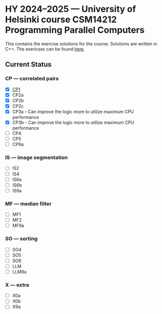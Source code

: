 # HY 2024–2025 — University of Helsinki course CSM14212 Programming Parallel Computers
This contains the exercise solutions for the course. Solutions are written in C++.
The exericses can be found [here](https://ppc-exercises.cs.aalto.fi/course/hy2024). 

## Current Status
### CP — correlated pairs
- [x] [CP1](/exercises/cp1/cp.cc)
- [x] CP2a
- [x] CP2b
- [x] CP2c
- [x] CP3a - Can improve the logic more to utilize maximum CPU performance
- [x] CP3b - Can improve the logic more to utilize maximum CPU performance
- [ ] CP4
- [ ] CP5
- [ ] CP9a
### IS — image segmentation
- [ ] IS2
- [ ] IS4
- [ ] IS6a
- [ ] IS6b
- [ ] IS9a
### MF — median filter
- [ ] MF1
- [ ] MF2
- [ ] MF9a
### SO — sorting
- [ ] SO4
- [ ] SO5
- [ ] SO6
- [ ] LLM
- [ ] LLM9a
### X — extra
- [ ] X0a
- [ ] X0b
- [ ] X9a
